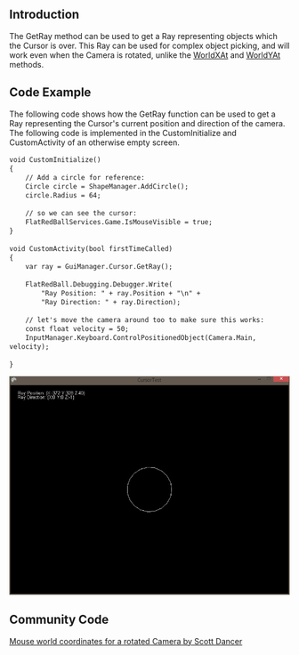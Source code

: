 ## Introduction

The GetRay method can be used to get a Ray representing objects which the Cursor is over. This Ray can be used for complex object picking, and will work even when the Camera is rotated, unlike the [WorldXAt](/frb/docs/index.php?title=FlatRedBall.Gui.Cursor.WorldXAt.md "FlatRedBall.Gui.Cursor.WorldXAt") and [WorldYAt](/frb/docs/index.php?title=FlatRedBall.Gui.Cursor.WorldXAt.md "FlatRedBall.Gui.Cursor.WorldXAt") methods.

## Code Example

The following code shows how the GetRay function can be used to get a Ray representing the Cursor's current position and direction of the camera. The following code is implemented in the CustomInitialize and CustomActivity of an otherwise empty screen.

    void CustomInitialize()
    {
        // Add a circle for reference:
        Circle circle = ShapeManager.AddCircle();
        circle.Radius = 64;

        // so we can see the cursor:
        FlatRedBallServices.Game.IsMouseVisible = true;
    }

    void CustomActivity(bool firstTimeCalled)
    {
        var ray = GuiManager.Cursor.GetRay();

        FlatRedBall.Debugging.Debugger.Write(
            "Ray Position: " + ray.Position + "\n" +
            "Ray Direction: " + ray.Direction);

        // let's move the camera around too to make sure this works:
        const float velocity = 50;
        InputManager.Keyboard.ControlPositionedObject(Camera.Main, velocity);

    }

![GetRay.png](/media/migrated_media-GetRay.png)

## Community Code

[Mouse world coordinates for a rotated Camera by Scott Dancer](/frb/docs/index.php?title=ScottDancer:Mouse_World_Coordinates_for_a_Rotated_Camera.md "ScottDancer:Mouse World Coordinates for a Rotated Camera")
